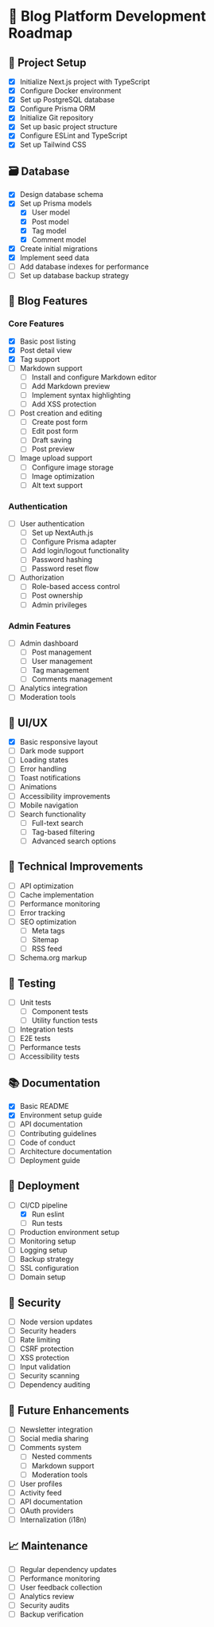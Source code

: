 # 🚀 Blog Platform Development Roadmap

## 🏁 Project Setup

- [x] Initialize Next.js project with TypeScript
- [x] Configure Docker environment
- [x] Set up PostgreSQL database
- [x] Configure Prisma ORM
- [x] Initialize Git repository
- [x] Set up basic project structure
- [x] Configure ESLint and TypeScript
- [x] Set up Tailwind CSS

## 🗃 Database

- [x] Design database schema
- [x] Set up Prisma models
  - [x] User model
  - [x] Post model
  - [x] Tag model
  - [x] Comment model
- [x] Create initial migrations
- [x] Implement seed data
- [ ] Add database indexes for performance
- [ ] Set up database backup strategy

## 📝 Blog Features

### Core Features

- [x] Basic post listing
- [x] Post detail view
- [x] Tag support
- [ ] Markdown support
  - [ ] Install and configure Markdown editor
  - [ ] Add Markdown preview
  - [ ] Implement syntax highlighting
  - [ ] Add XSS protection
- [ ] Post creation and editing
  - [ ] Create post form
  - [ ] Edit post form
  - [ ] Draft saving
  - [ ] Post preview
- [ ] Image upload support
  - [ ] Configure image storage
  - [ ] Image optimization
  - [ ] Alt text support

### Authentication

- [ ] User authentication
  - [ ] Set up NextAuth.js
  - [ ] Configure Prisma adapter
  - [ ] Add login/logout functionality
  - [ ] Password hashing
  - [ ] Password reset flow
- [ ] Authorization
  - [ ] Role-based access control
  - [ ] Post ownership
  - [ ] Admin privileges

### Admin Features

- [ ] Admin dashboard
  - [ ] Post management
  - [ ] User management
  - [ ] Tag management
  - [ ] Comments management
- [ ] Analytics integration
- [ ] Moderation tools

## 🎨 UI/UX

- [x] Basic responsive layout
- [ ] Dark mode support
- [ ] Loading states
- [ ] Error handling
- [ ] Toast notifications
- [ ] Animations
- [ ] Accessibility improvements
- [ ] Mobile navigation
- [ ] Search functionality
  - [ ] Full-text search
  - [ ] Tag-based filtering
  - [ ] Advanced search options

## 🔧 Technical Improvements

- [ ] API optimization
- [ ] Cache implementation
- [ ] Performance monitoring
- [ ] Error tracking
- [ ] SEO optimization
  - [ ] Meta tags
  - [ ] Sitemap
  - [ ] RSS feed
- [ ] Schema.org markup

## 🧪 Testing

- [ ] Unit tests
  - [ ] Component tests
  - [ ] Utility function tests
- [ ] Integration tests
- [ ] E2E tests
- [ ] Performance tests
- [ ] Accessibility tests

## 📚 Documentation

- [x] Basic README
- [x] Environment setup guide
- [ ] API documentation
- [ ] Contributing guidelines
- [ ] Code of conduct
- [ ] Architecture documentation
- [ ] Deployment guide

## 🚀 Deployment

- [ ] CI/CD pipeline
  - [x] Run eslint
  - [ ] Run tests
- [ ] Production environment setup
- [ ] Monitoring setup
- [ ] Logging setup
- [ ] Backup strategy
- [ ] SSL configuration
- [ ] Domain setup

## 🔐 Security

- [ ] Node version updates
- [ ] Security headers
- [ ] Rate limiting
- [ ] CSRF protection
- [ ] XSS protection
- [ ] Input validation
- [ ] Security scanning
- [ ] Dependency auditing

## 🌟 Future Enhancements

- [ ] Newsletter integration
- [ ] Social media sharing
- [ ] Comments system
  - [ ] Nested comments
  - [ ] Markdown support
  - [ ] Moderation tools
- [ ] User profiles
- [ ] Activity feed
- [ ] API documentation
- [ ] OAuth providers
- [ ] Internalization (i18n)

## 📈 Maintenance

- [ ] Regular dependency updates
- [ ] Performance monitoring
- [ ] User feedback collection
- [ ] Analytics review
- [ ] Security audits
- [ ] Backup verification
